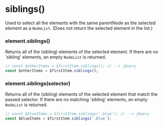 # siblings()
Used to select all the elements with the same parentNode as the selected element as a `NodeList`. (Does not return the selected element in the list.)

### element.siblings()
Returns all of the (sibling) elements of the selected element.
If there are no 'sibling' elements, an empty `NodeList` is returned.

```javascript
// const $otherItems = $firstItem.siblings(); // --> jQuery
const $otherItems = $firstItem.siblings();
```

### element.siblings(selector)
Returns all of the (sibling) elements of the selected element that match the passed selector.
If there are no matching 'sibling' elements, an empty `NodeList` is returned.

```javascript
// const $blueItems = $firstItem.siblings('.blue'); // --> jQuery
const $blueItems = $firstItem.siblings('.blue');
```

